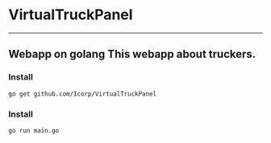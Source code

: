 # VirtualTruckPanel
---
Webapp on golang
This webapp about truckers.
---

### Install

```
go get github.com/Icorp/VirtualTruckPanel
```

### Install

```
go run main.go
```
